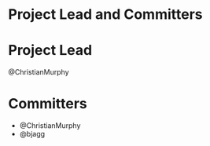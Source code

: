 # Project Lead and Committers

# Project Lead

@ChristianMurphy

# Committers

* @ChristianMurphy
* @bjagg
